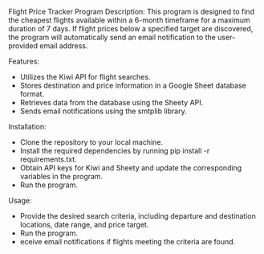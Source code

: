 Flight Price Tracker Program
Description:
This program is designed to find the cheapest flights available within a 6-month timeframe for a maximum duration of 7 days. 
If flight prices below a specified target are discovered, the program will automatically send an email notification to the user-provided email address.

Features:
- Utilizes the Kiwi API for flight searches.
- Stores destination and price information in a Google Sheet database format.
- Retrieves data from the database using the Sheety API.
- Sends email notifications using the smtplib library.

Installation:
- Clone the repository to your local machine.
- Install the required dependencies by running pip install -r requirements.txt.
- Obtain API keys for Kiwi and Sheety and update the corresponding variables in the program.
- Run the program.
  
Usage:
- Provide the desired search criteria, including departure and destination locations, date range, and price target.
- Run the program.
- eceive email notifications if flights meeting the criteria are found.
